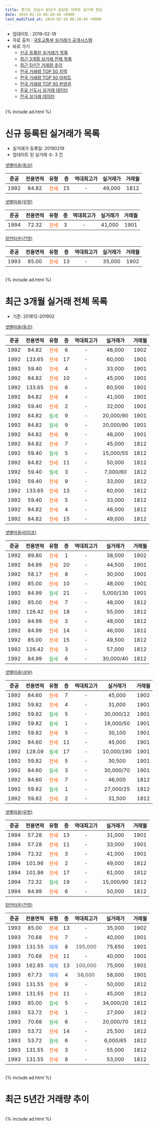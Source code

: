 ```yaml
---
title: 경기도 성남시 분당구 분당동 아파트 실거래 정보
date: 2019-02-19 06:20:44 +0900
last_modified_at: 2019-02-19 06:20:44 +0900
---
```


* 업데이트 : 2019-02-19
* 자료 출처 : [국토교통부 실거래가 공개시스템](http://rt.molit.go.kr)
* 바로 가기
    * [신규 등록된 실거래가 목록](#신규-등록된-실거래가-목록)
    * [최근 3개월 실거래 전체 목록](#최근-3개월-실거래-전체-목록)
    * [최근 5년간 거래량 추이](#최근-5년간-거래량-추이)
    * [전국 거래량 TOP 50 지역](https://inasie.github.io/apt-trade-info/최근-3개월-전국에서-가장-거래가-많이-발생한-지역)
    * [전국 거래량 TOP 50 아파트](https://inasie.github.io/apt-trade-info/최근-3개월-전국에서-가장-거래가-많이-발생한-아파트)
    * [전국 거래량 TOP 50 분양권](https://inasie.github.io/apt-trade-info/최근-3개월-전국에서-가장-거래가-많이-발생한-분양권)
    * [주요 신도시 실거래 데이터](https://inasie.github.io/apt-trade-info/주요-신도시)
    * [전국 실거래 데이터](https://inasie.github.io/apt-trade-info/전국)
<br>
{% include ad.html %}
<br>

# 신규 등록된 실거래가 목록
* 실거래가 등록일: 20190219
* 업데이트 된 실거래 수: 3 건


[샛별마을(동성)](https://search.naver.com/search.naver?query=%EA%B2%BD%EA%B8%B0%EB%8F%84+%EC%84%B1%EB%82%A8%EC%8B%9C+%EB%B6%84%EB%8B%B9%EA%B5%AC+%EB%B6%84%EB%8B%B9%EB%8F%99+%EC%83%9B%EB%B3%84%EB%A7%88%EC%9D%84%28%EB%8F%99%EC%84%B1%29)

|준공|전용면적|유형|층|역대최고가|실거래가|거래월|
|:---:|:---:|:---:|:---:|:---:|:---:|:---:|
|1992|84.82|<span style="color:#ff5a00">전세</span>|15|<span style="color:#444444">-</span>|49,000|1812|

[샛별마을(우방)](https://search.naver.com/search.naver?query=%EA%B2%BD%EA%B8%B0%EB%8F%84+%EC%84%B1%EB%82%A8%EC%8B%9C+%EB%B6%84%EB%8B%B9%EA%B5%AC+%EB%B6%84%EB%8B%B9%EB%8F%99+%EC%83%9B%EB%B3%84%EB%A7%88%EC%9D%84%28%EC%9A%B0%EB%B0%A9%29)

|준공|전용면적|유형|층|역대최고가|실거래가|거래월|
|:---:|:---:|:---:|:---:|:---:|:---:|:---:|
|1994|72.32|<span style="color:#ff5a00">전세</span>|3|<span style="color:#444444">-</span>|41,000|1901|

[장안타운(건영)](https://search.naver.com/search.naver?query=%EA%B2%BD%EA%B8%B0%EB%8F%84+%EC%84%B1%EB%82%A8%EC%8B%9C+%EB%B6%84%EB%8B%B9%EA%B5%AC+%EB%B6%84%EB%8B%B9%EB%8F%99+%EC%9E%A5%EC%95%88%ED%83%80%EC%9A%B4%28%EA%B1%B4%EC%98%81%29)

|준공|전용면적|유형|층|역대최고가|실거래가|거래월|
|:---:|:---:|:---:|:---:|:---:|:---:|:---:|
|1993|85.00|<span style="color:#ff5a00">전세</span>|13|<span style="color:#444444">-</span>|35,000|1902|


<br>
{% include ad.html %}
<br>

# 최근 3개월 실거래 전체 목록
* 기준: 201812-201902


[샛별마을(동성)](https://search.naver.com/search.naver?query=%EA%B2%BD%EA%B8%B0%EB%8F%84+%EC%84%B1%EB%82%A8%EC%8B%9C+%EB%B6%84%EB%8B%B9%EA%B5%AC+%EB%B6%84%EB%8B%B9%EB%8F%99+%EC%83%9B%EB%B3%84%EB%A7%88%EC%9D%84%28%EB%8F%99%EC%84%B1%29)

|준공|전용면적|유형|층|역대최고가|실거래가|거래월|
|:---:|:---:|:---:|:---:|:---:|:---:|:---:|
|1992|84.82|<span style="color:#ff5a00">전세</span>|6|<span style="color:#444444">-</span>|46,000|1902|
|1992|133.65|<span style="color:#ff5a00">전세</span>|17|<span style="color:#444444">-</span>|60,000|1901|
|1992|59.40|<span style="color:#ff5a00">전세</span>|4|<span style="color:#444444">-</span>|33,000|1901|
|1992|84.82|<span style="color:#ff5a00">전세</span>|10|<span style="color:#444444">-</span>|45,000|1901|
|1992|133.65|<span style="color:#ff5a00">전세</span>|6|<span style="color:#444444">-</span>|60,000|1901|
|1992|84.82|<span style="color:#ff5a00">전세</span>|4|<span style="color:#444444">-</span>|41,000|1901|
|1992|59.40|<span style="color:#ff5a00">전세</span>|2|<span style="color:#444444">-</span>|32,000|1901|
|1992|84.82|<span style="color:#34a853">월세</span>|9|<span style="color:#444444">-</span>|20,000/90|1901|
|1992|84.82|<span style="color:#34a853">월세</span>|9|<span style="color:#444444">-</span>|20,000/90|1901|
|1992|84.82|<span style="color:#ff5a00">전세</span>|9|<span style="color:#444444">-</span>|46,000|1901|
|1992|84.82|<span style="color:#ff5a00">전세</span>|7|<span style="color:#444444">-</span>|45,000|1812|
|1992|59.40|<span style="color:#34a853">월세</span>|5|<span style="color:#444444">-</span>|15,000/55|1812|
|1992|84.82|<span style="color:#ff5a00">전세</span>|11|<span style="color:#444444">-</span>|50,000|1812|
|1992|59.40|<span style="color:#34a853">월세</span>|3|<span style="color:#444444">-</span>|7,000/60|1812|
|1992|59.40|<span style="color:#ff5a00">전세</span>|9|<span style="color:#444444">-</span>|33,000|1812|
|1992|133.65|<span style="color:#ff5a00">전세</span>|13|<span style="color:#444444">-</span>|60,000|1812|
|1992|59.40|<span style="color:#ff5a00">전세</span>|5|<span style="color:#444444">-</span>|33,000|1812|
|1992|84.82|<span style="color:#ff5a00">전세</span>|4|<span style="color:#444444">-</span>|46,000|1812|
|1992|84.82|<span style="color:#ff5a00">전세</span>|15|<span style="color:#444444">-</span>|49,000|1812|

[샛별마을(라이프)](https://search.naver.com/search.naver?query=%EA%B2%BD%EA%B8%B0%EB%8F%84+%EC%84%B1%EB%82%A8%EC%8B%9C+%EB%B6%84%EB%8B%B9%EA%B5%AC+%EB%B6%84%EB%8B%B9%EB%8F%99+%EC%83%9B%EB%B3%84%EB%A7%88%EC%9D%84%28%EB%9D%BC%EC%9D%B4%ED%94%84%29)

|준공|전용면적|유형|층|역대최고가|실거래가|거래월|
|:---:|:---:|:---:|:---:|:---:|:---:|:---:|
|1992|89.80|<span style="color:#ff5a00">전세</span>|1|<span style="color:#444444">-</span>|38,000|1902|
|1992|84.99|<span style="color:#ff5a00">전세</span>|20|<span style="color:#444444">-</span>|44,500|1901|
|1992|58.17|<span style="color:#ff5a00">전세</span>|8|<span style="color:#444444">-</span>|30,000|1901|
|1992|85.00|<span style="color:#ff5a00">전세</span>|10|<span style="color:#444444">-</span>|48,000|1901|
|1992|84.99|<span style="color:#34a853">월세</span>|21|<span style="color:#444444">-</span>|5,000/130|1901|
|1992|85.00|<span style="color:#ff5a00">전세</span>|7|<span style="color:#444444">-</span>|48,000|1812|
|1992|126.42|<span style="color:#ff5a00">전세</span>|18|<span style="color:#444444">-</span>|55,000|1812|
|1992|84.99|<span style="color:#ff5a00">전세</span>|3|<span style="color:#444444">-</span>|48,000|1812|
|1992|84.99|<span style="color:#ff5a00">전세</span>|14|<span style="color:#444444">-</span>|46,000|1812|
|1992|85.00|<span style="color:#ff5a00">전세</span>|15|<span style="color:#444444">-</span>|49,500|1812|
|1992|126.42|<span style="color:#ff5a00">전세</span>|3|<span style="color:#444444">-</span>|57,000|1812|
|1992|84.99|<span style="color:#34a853">월세</span>|6|<span style="color:#444444">-</span>|30,000/40|1812|

[샛별마을(삼부)](https://search.naver.com/search.naver?query=%EA%B2%BD%EA%B8%B0%EB%8F%84+%EC%84%B1%EB%82%A8%EC%8B%9C+%EB%B6%84%EB%8B%B9%EA%B5%AC+%EB%B6%84%EB%8B%B9%EB%8F%99+%EC%83%9B%EB%B3%84%EB%A7%88%EC%9D%84%28%EC%82%BC%EB%B6%80%29)

|준공|전용면적|유형|층|역대최고가|실거래가|거래월|
|:---:|:---:|:---:|:---:|:---:|:---:|:---:|
|1992|84.60|<span style="color:#ff5a00">전세</span>|7|<span style="color:#444444">-</span>|45,000|1902|
|1992|59.82|<span style="color:#ff5a00">전세</span>|4|<span style="color:#444444">-</span>|31,000|1901|
|1992|59.82|<span style="color:#34a853">월세</span>|5|<span style="color:#444444">-</span>|30,000/12|1901|
|1992|59.82|<span style="color:#34a853">월세</span>|1|<span style="color:#444444">-</span>|16,000/50|1901|
|1992|59.82|<span style="color:#ff5a00">전세</span>|5|<span style="color:#444444">-</span>|30,100|1901|
|1992|84.60|<span style="color:#ff5a00">전세</span>|11|<span style="color:#444444">-</span>|45,000|1901|
|1992|128.09|<span style="color:#34a853">월세</span>|17|<span style="color:#444444">-</span>|10,000/190|1901|
|1992|59.82|<span style="color:#ff5a00">전세</span>|5|<span style="color:#444444">-</span>|30,500|1901|
|1992|84.60|<span style="color:#34a853">월세</span>|3|<span style="color:#444444">-</span>|30,000/70|1901|
|1992|84.60|<span style="color:#ff5a00">전세</span>|7|<span style="color:#444444">-</span>|46,000|1812|
|1992|59.82|<span style="color:#34a853">월세</span>|1|<span style="color:#444444">-</span>|27,000/25|1812|
|1992|59.82|<span style="color:#ff5a00">전세</span>|2|<span style="color:#444444">-</span>|31,500|1812|


<script async src="//pagead2.googlesyndication.com/pagead/js/adsbygoogle.js"></script>
<!-- 기본 -->
<ins class="adsbygoogle"
     style="display:block"
     data-ad-client="ca-pub-2446590836940007"
     data-ad-slot="1659523306"
     data-ad-format="auto"
     data-full-width-responsive="true"></ins>
<script>
(adsbygoogle = window.adsbygoogle || []).push({});
</script>


[샛별마을(우방)](https://search.naver.com/search.naver?query=%EA%B2%BD%EA%B8%B0%EB%8F%84+%EC%84%B1%EB%82%A8%EC%8B%9C+%EB%B6%84%EB%8B%B9%EA%B5%AC+%EB%B6%84%EB%8B%B9%EB%8F%99+%EC%83%9B%EB%B3%84%EB%A7%88%EC%9D%84%28%EC%9A%B0%EB%B0%A9%29)

|준공|전용면적|유형|층|역대최고가|실거래가|거래월|
|:---:|:---:|:---:|:---:|:---:|:---:|:---:|
|1994|57.28|<span style="color:#ff5a00">전세</span>|13|<span style="color:#444444">-</span>|31,000|1901|
|1994|57.28|<span style="color:#ff5a00">전세</span>|11|<span style="color:#444444">-</span>|33,000|1901|
|1994|72.32|<span style="color:#ff5a00">전세</span>|3|<span style="color:#444444">-</span>|41,000|1901|
|1994|101.96|<span style="color:#ff5a00">전세</span>|2|<span style="color:#444444">-</span>|49,000|1812|
|1994|101.96|<span style="color:#ff5a00">전세</span>|17|<span style="color:#444444">-</span>|61,000|1812|
|1994|72.32|<span style="color:#34a853">월세</span>|19|<span style="color:#444444">-</span>|15,000/90|1812|
|1994|84.99|<span style="color:#ff5a00">전세</span>|6|<span style="color:#444444">-</span>|50,000|1812|

[장안타운(건영)](https://search.naver.com/search.naver?query=%EA%B2%BD%EA%B8%B0%EB%8F%84+%EC%84%B1%EB%82%A8%EC%8B%9C+%EB%B6%84%EB%8B%B9%EA%B5%AC+%EB%B6%84%EB%8B%B9%EB%8F%99+%EC%9E%A5%EC%95%88%ED%83%80%EC%9A%B4%28%EA%B1%B4%EC%98%81%29)

|준공|전용면적|유형|층|역대최고가|실거래가|거래월|
|:---:|:---:|:---:|:---:|:---:|:---:|:---:|
|1993|85.00|<span style="color:#ff5a00">전세</span>|13|<span style="color:#444444">-</span>|35,000|1902|
|1993|70.68|<span style="color:#ff5a00">전세</span>|7|<span style="color:#444444">-</span>|40,000|1901|
|1993|131.55|<span style="color:#4285f3">매매</span>|8|<span style="color:#444444">195,000</span>|75,650|1901|
|1993|70.68|<span style="color:#ff5a00">전세</span>|11|<span style="color:#444444">-</span>|40,000|1901|
|1993|162.85|<span style="color:#4285f3">매매</span>|13|<span style="color:#444444">100,000</span>|75,000|1901|
|1993|67.73|<span style="color:#4285f3">매매</span>|4|<span style="color:#444444">58,000</span>|58,000|1901|
|1993|131.55|<span style="color:#ff5a00">전세</span>|9|<span style="color:#444444">-</span>|50,000|1812|
|1993|131.55|<span style="color:#ff5a00">전세</span>|11|<span style="color:#444444">-</span>|45,000|1812|
|1993|85.00|<span style="color:#34a853">월세</span>|5|<span style="color:#444444">-</span>|34,000/20|1812|
|1993|53.72|<span style="color:#ff5a00">전세</span>|1|<span style="color:#444444">-</span>|27,000|1812|
|1993|70.68|<span style="color:#34a853">월세</span>|6|<span style="color:#444444">-</span>|20,000/70|1812|
|1993|53.72|<span style="color:#ff5a00">전세</span>|14|<span style="color:#444444">-</span>|25,500|1812|
|1993|53.72|<span style="color:#34a853">월세</span>|6|<span style="color:#444444">-</span>|6,000/65|1812|
|1993|131.55|<span style="color:#ff5a00">전세</span>|3|<span style="color:#444444">-</span>|55,000|1812|
|1993|131.55|<span style="color:#ff5a00">전세</span>|8|<span style="color:#444444">-</span>|53,000|1812|


<br>
{% include ad.html %}
<br>

# 최근 5년간 거래량 추이


<div style="width:100%;">
    <canvas id="deal_progress" height="200"></canvas>
</div>

<script>
new Chart(document.getElementById("deal_progress"), {
    type: 'line',
    data: {
        labels: ['201402','201403','201404','201405','201406','201407','201408','201409','201410','201411','201412','201501','201502','201503','201504','201505','201506','201507','201508','201509','201510','201511','201512','201601','201602','201603','201604','201605','201606','201607','201608','201609','201610','201611','201612','201701','201702','201703','201704','201705','201706','201707','201708','201709','201710','201711','201712','201801','201802','201803','201804','201805','201806','201807','201808','201809','201810','201811','201812','201901','201902'],
        datasets: [{
            label: '매매',
            pointRadius: 1,
            data: [35, 20, 9, 9, 13, 35, 21, 31, 20, 28, 24, 24, 19, 33, 30, 25, 30, 27, 21, 28, 47, 23, 14, 12, 13, 18, 16, 26, 38, 35, 58, 68, 51, 22, 20, 9, 18, 21, 30, 72, 50, 61, 17, 30, 20, 24, 29, 43, 16, 17, 9, 6, 10, 9, 77, 16, 5, 0, 0, 3, 0],
            borderColor: "rgba(255, 201, 14, 1)",
            backgroundColor: "rgba(255, 201, 14, 0.5)",
            fill: false,
            lineTension: 0
        },{
            label: '전월세',
            pointRadius: 1,
            data: [62, 37, 33, 33, 25, 24, 21, 27, 32, 30, 44, 39, 42, 50, 38, 29, 32, 38, 30, 31, 33, 27, 54, 41, 44, 37, 31, 32, 30, 34, 29, 30, 52, 45, 62, 47, 42, 36, 39, 26, 31, 24, 26, 25, 31, 27, 39, 36, 37, 51, 24, 32, 28, 27, 33, 30, 33, 44, 32, 26, 4],
            borderColor: "rgba(0, 141, 185, 1)",
            backgroundColor: "rgba(0, 141, 185, 0.5)",
            fill: false,
            lineTension: 0
        }
        ]
    },
    options: {
        responsive: true,
        title: {
            display: false
        },
        tooltips: {
            mode: 'index',
            intersect: false
        },
        hover: {
            mode: 'nearest',
            intersect: true
        },
        scales: {
            xAxes: [{
                display: true,
                scaleLabel: {
                    display: true,
                    labelString: '년/월'
                }
            }],
            yAxes: [{
                display: true,
                ticks: {
                    suggestedMin: 0,
                },
                scaleLabel: {
                    display: true,
                    labelString: '실거래 수'
                }
            }]
        }
    }
});

</script>


<br>
{% include ad.html %}
<br>


